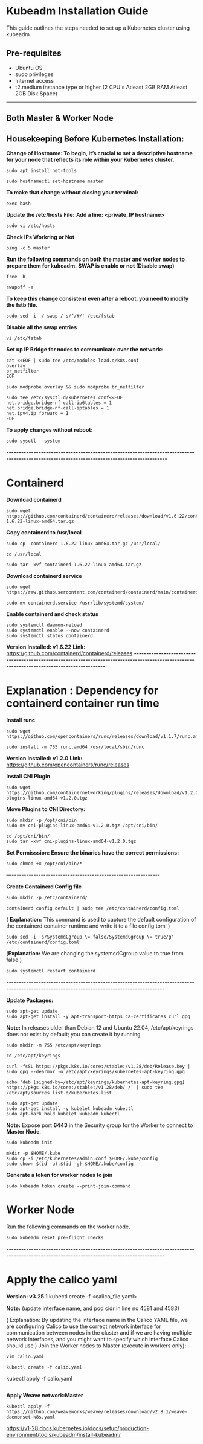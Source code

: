 # Kubeadm Installation Guide

This guide outlines the steps needed to set up a Kubernetes cluster using kubeadm.

## Pre-requisites

* Ubuntu OS
* sudo privileges
* Internet access
* t2.medium instance type or higher (2 CPU's  Atleast 2GB RAM  Atleast 2GB Disk Space)

---
## Both Master & Worker Node

## Housekeeping Before Kubernetes Installation:
**Change of Hostname: To begin, it’s crucial to set a descriptive hostname for your node that reflects its role within your Kubernetes cluster.**
```
sudo apt install net-tools
```
```
sudo hostnamectl set-hostname master
```
**To make that change without closing your terminal:**
```
exec bash
```
**Update the /etc/hosts File:**
**Add a line: <private_IP hostname>**
```
sudo vi /etc/hosts
```
**Check IPs Workring or Not**
```
ping -c 5 master
```
**Run the following commands on both the master and worker nodes to prepare them for kubeadm.**
**SWAP is enable or not (Disable swap)**
```
free -h
```
```
swapoff -a
```
**To keep this change consistent even after a reboot, you need to modify the fstb file.**
```
sudo sed -i '/ swap / s/^/#/' /etc/fstab
```
**Disable all the swap entries**
```
vi /etc/fstab
```
**Set up IP Bridge for nodes to communicate over the network:**
```
cat <<EOF | sudo tee /etc/modules-load.d/k8s.conf
overlay
br_netfilter
EOF
```
```
sudo modprobe overlay && sudo modprobe br_netfilter
```
```
sudo tee /etc/sysctl.d/kubernetes.conf<<EOF
net.bridge.bridge-nf-call-ip6tables = 1
net.bridge.bridge-nf-call-iptables = 1
net.ipv4.ip_forward = 1
EOF
```
**To apply changes without reboot:**
```
sudo sysctl --system
```
**---------------------------------------------------------------------------------------------------------------------------------------------**
# Containerd
**Download containerd**
```
sudo wget https://github.com/containerd/containerd/releases/download/v1.6.22/containerd-1.6.22-linux-amd64.tar.gz
```
**Copy containerd to /usr/local**
```
sudo cp  containerd-1.6.22-linux-amd64.tar.gz /usr/local/
```
```
cd /usr/local
```
```
sudo tar -xvf containerd-1.6.22-linux-amd64.tar.gz
```
**Download containerd service**
```
sudo wget https://raw.githubusercontent.com/containerd/containerd/main/containerd.service
```
```
sudo mv containerd.service /usr/lib/systemd/system/
```
**Enable containerd and check status**
```
sudo systemctl daemon-reload
sudo systemctl enable --now containerd
sudo systemctl status containerd
```
**Version Installed: v1.6.22**
**Link:** https://github.com/containerd/containerd/releases
**---------------------------------------------------------------------------------------------------------------------------------------------**
# Explanation : Dependency for containerd container run time
**Install runc**
```
sudo wget https://github.com/opencontainers/runc/releases/download/v1.1.7/runc.amd64
```
```
sudo install -m 755 runc.amd64 /usr/local/sbin/runc
```
**Version Installed: v1.2.0**
**Link:** https://github.com/opencontainers/runc/releases

**Install CNI Plugin**
```
sudo wget https://github.com/containernetworking/plugins/releases/download/v1.2.0/cni-plugins-linux-amd64-v1.2.0.tgz
```
**Move Plugins to CNI Directory:**
```
sudo mkdir -p /opt/cni/bin
sudo mv cni-plugins-linux-amd64-v1.2.0.tgz /opt/cni/bin/
```
```
cd /opt/cni/bin/
sudo tar -xvf cni-plugins-linux-amd64-v1.2.0.tgz
```
**Set Permisssion: Ensure the binaries have the correct permissions:**
```
sudo chmod +x /opt/cni/bin/*
```
—-------------------------------------------------------------

 **Create Containerd Config file**
```
sudo mkdir -p /etc/containerd/
```
```
containerd config default | sudo tee /etc/containerd/config.toml
```

( **Explanation:** This command  is used to capture the default configuration of the containerd container runtime and write it to a file  config.toml )
```
sudo sed -i 's/SystemdCgroup \= false/SystemdCgroup \= true/g' /etc/containerd/config.toml
```
 (**Explanation:** We are changing the systemcdCgroup value to true from false )
```
sudo systemctl restart containerd
```

**--------------------------------------------------------------------------------------------------------------------------------------------**

**Update Packages:**
```
sudo apt-get update
sudo apt-get install -y apt-transport-https ca-certificates curl gpg
```
**Note:** In releases older than Debian 12 and Ubuntu 22.04, /etc/apt/keyrings does not exist by default; you can create it by running 
```
sudo mkdir -m 755 /etc/apt/keyrings
```
```
cd /etc/apt/keyrings
```
```
curl -fsSL https://pkgs.k8s.io/core:/stable:/v1.28/deb/Release.key | sudo gpg --dearmor -o /etc/apt/keyrings/kubernetes-apt-keyring.gpg 
```
```
echo 'deb [signed-by=/etc/apt/keyrings/kubernetes-apt-keyring.gpg] https://pkgs.k8s.io/core:/stable:/v1.28/deb/ /' | sudo tee /etc/apt/sources.list.d/kubernetes.list
```
```
sudo apt-get update
sudo apt-get install -y kubelet kubeadm kubectl
sudo apt-mark hold kubelet kubeadm kubectl
```

**Note:** Expose port **6443** in the Security group for the Worker to connect to **Master Node**.
```
sudo kubeadm init
```
```
mkdir -p $HOME/.kube
sudo cp -i /etc/kubernetes/admin.conf $HOME/.kube/config
sudo chown $(id -u):$(id -g) $HOME/.kube/config
```
**Generate a token for worker nodes to join**
```
sudo kubeadm token create --print-join-command
```
# Worker Node
Run the following commands on the worker node.
```
sudo kubeadm reset pre-flight checks
```

**--------------------------------------------------------------------------------------------------------------------------------------------**

# Apply the calico yaml
**Version: v3.25.1**
kubectl create -f <calico_file.yaml>
	
**Note:** (update interface name, and pod cidr in line no 4581 and 4583)

( Explanation: By updating the interface name in the Calico YAML file, we are configuring Calico to use the correct network interface for communication between nodes in the cluster and if we are having multiple network interfaces, and you might want to specify which interface Calico should use )
Join the Worker nodes to Master (execute in workers only):

```
vim calio.yaml
```
```
kubectl create -f calio.yaml
```
kubectl apply -f calio.yaml
```
```

**Apply Weave network:Master**
```
kubectl apply -f https://github.com/weaveworks/weave/releases/download/v2.8.1/weave-daemonset-k8s.yaml
```


https://v1-28.docs.kubernetes.io/docs/setup/production-environment/tools/kubeadm/install-kubeadm/







